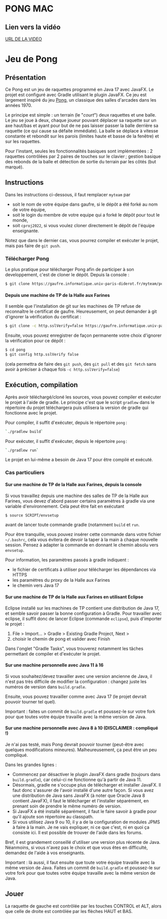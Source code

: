 # PONG MAC

## Lien vers la vidéo 

[URL DE LA VIDEO](https://www.youtube.com/watch?v=0LzS5t3jAHk)

# Jeu de Pong

## Présentation

Ce Pong est un jeu de raquettes programmé en Java 17 avec JavaFX. Le projet est configuré avec Gradle utilisant le plugin JavaFX. Ce jeu est largement inspiré du jeu [Pong](https://fr.wikipedia.org/wiki/Pong), un classique des salles d'arcades dans les années 1970.

Le principe est simple : un terrain (le "*court*") deux raquettes et une balle. Le jeu se joue à deux, chaque joueur pouvant déplacer sa raquette sur un axe haut/bas et ayant pour but de ne pas laisser passer la balle derrière sa raquette (ce qui cause sa défaite immédiate). La balle se déplace à vitesse constante et rebondit sur les parois (limites haute et basse de la fenêtre) et sur les raquettes.

Pour l'instant, seules les fonctionnalités basiques sont implémentées : 2 raquettes contrôlées par 2 paires de touches sur le clavier ; gestion basique des rebonds de la balle et détection de sortie du terrain par les côtés (but marqué).


## Instructions

Dans les instructions ci-dessous, il faut remplacer `myteam` par
- soit le nom de votre équipe dans gaufre, si le dépôt a été forké au nom de votre équipe,
- soit le login du membre de votre equipe qui a forké le dépôt pour tout le monde,
- soit `cproj2022`, si vous voulez cloner directement le dépôt de l'équipe enseignante.

Notez que dans le dernier cas, vous pourrez compiler et exécuter le projet, mais pas faire de `git push`.

### Télécharger Pong

Le plus pratique pour télécharger Pong afin de participer à son developpement, c'est de cloner le dépôt. Depuis la console :

```bash
$ git clone https://gaufre.informatique.univ-paris-diderot.fr/myteam/pong
```

#### Depuis une machine de TP de la Halle aux Farines

Il semble que l'installation de git sur les machines de TP refuse de reconnaître le certificat de gaufre. Heureusement, on peut demander à git d'ignorer la vérification du certificat :


```bash
$ git clone -c http.sslVerify=false https://gaufre.informatique.univ-paris-diderot.fr/myteam/pong
```

Ensuite, vous pouvez enregistrer de façon permanente votre choix d'ignorer la vérification pour ce dépôt :

```bash
$ cd pong
$ git config http.sslVerify false
```
(cela permettra de faire des `git push`, des `git pull` et des `git fetch` sans avoir à préciser à chaque fois `-c http.sslVerify=false`)
## Exécution, compilation

Après avoir téléchargé/cloné les sources, vous pouvez compiler et exécuter le projet à l'aide de gradle.
Le principe c'est que le script `gradlew` dans le répertoire du projet téléchargera puis utilisera la version de gradle qui fonctionne avec le projet.

Pour compiler, il suffit d'exécuter, depuis le répertoire `pong` :

```bash
`./gradlew build`
```

Pour exécuter, il suffit d'exécuter, depuis le répertoire `pong` :

```bash
`./gradlew run`
```



Le projet en lui-même a besoin de Java 17 pour être compilé et exécuté.
### Cas particuliers

#### Sur une machine de TP de la Halle aux Farines, depuis la console

Si vous travaillez depuis une machine des salles de TP de la Halle aux Farines, vous devez d'abord passer certains paramètres à gradle via une variable d'environnement. Cela peut être fait en exécutant 

```bash
$ source SCRIPT/envsetup
```

avant de lancer toute commande gradle (notamment `build` et `run`.

Pour être tranquille, vous pouvez insérer cette commande dans votre fichier `~/.bashrc`, cela vous évitera de devoir la taper à la main à chaque nouvelle session. Pensez à adapter la commande en donnant le chemin absolu vers `envsetup`.

Pour information, les paramètres passés à gradle indiquent :

- le fichier de certificats à utiliser pour télécharger les dépendances via HTTPS
- les paramètres du proxy de la Halle aux Farines
- le chemin vers Java 17

#### Sur une machine de TP de la Halle aux Farines en utilisant Eclipse

Eclipse installé sur les machines de TP contient une distribution de Java 17, et semble savoir passer la bonne configuration à Gradle. Pour travailler avec eclipse, il suffit donc de lancer Eclipse (commande `eclipse`), puis d'importer le projet :

1. File > Import... > Gradle > Existing Gradle Project, Next >
2. choisir le chemin de pong et valider avec Finish

Dans l'onglet "Gradle Tasks", vous trouverez notamment les tâches permettant de compiler et d'exécuter le projet.

#### Sur une machine personnelle avec Java 11 à 16

Si vous souhaitez/devez travailler avec une version ancienne de Java, il n'est pas très difficile de modifier la configuration : changez juste les numéros de version dans `build.gradle`.

Ensuite, vous pouvez travailler comme avec Java 17 (le projet devrait pouvoir tourner tel quel).

Important : faites un commit de `build.gradle` et poussez-le sur votre fork pour que toutes votre équipe travaille avec la même version de Java.

#### Sur une machine personnelle avec Java 8 à 10 (DISCLAIMER : compliqué !)

Je n'ai pas testé, mais Pong devrait pouvoir tourner (peut-être avec quelques modifications mineures). Malheureusement, ça peut être un peu compliqué.

Dans les grandes lignes :

- Commencez par désactiver le plugin JavaFX dans gradle (toujours dans `build.gradle`), car celui-ci ne fonctionne qu'à partir de Java 11. 
- Désormais, gradle ne s'occupe plus de télécharger et installer JavaFX. Il faut donc s'assurer de l'avoir installé d'une autre façon. Si vous avez une distribution de Java sans JavaFX (à noter que Oracle Java 8 contient JavaFX), il faut le télécharger et l'installer séparément, en prenant soin de prendre le même numéro de version.
- Si JavaFX a été installé séparément, il faut le faire savoir à gradle pour qu'il ajoute son répertoire au classpath.
- Si vous utilisez Java 9 ou 10, il y a de la configuration de modules JPMS à faire à la main. Je ne vais expliquer, ni ce que c'est, ni en quoi ça consiste ici. Il est possible de trouver de l'aide dans les forums.

Bref, il est grandement conseillé d'utiliser une version plus récente de Java. Néanmoins, si vous n'avez pas le choix et que vous êtes en difficulté, demandez de l'aide à vos enseignants.

Important : là aussi, il faut ensuite que toute votre équipe travaille avec la même version de Java. Faites un commit de `build.gradle` et poussez-le sur votre fork pour que toutes votre équipe travaille avec la même version de Java.

## Jouer

La raquette de gauche est contrôlée par les touches CONTROL et ALT, alors que celle de droite est contrôlée par les flèches HAUT et BAS.
